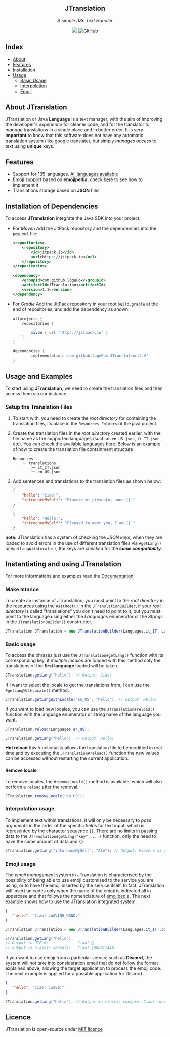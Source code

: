 
<div align="center">

## JTranslation
_A simple i18n Text Handler_

[![](https://jitpack.io/v/logeFox/JavaLang.svg)](https://jitpack.io/#logeFox/JavaLang) ![GitHub](https://img.shields.io/github/license/logeFox/JTranslation)
</div>

## Index

- [About](#about-JTranslation)
- [Features](#features)
- [Installation](#installation-of-dependencies)
- [Usage](#usage-and-examples)
	- [Basic Usage](#basic-usage)
	- [Interpolation](#interpolation-usage)
	- [Emoji](#emoji-usage)


## About JTranslation
JTranslation or Java **Language** is a text manager, with the aim of improving the developer's *experience* for cleaner code, and for the translator to *manage* translations in a single place and in better order.
It is very **important** to know that this software does not have any automatic translation system (like google translate), but simply *manages access* to text using **unique** keys.

## Features
- Support for 135 languages. [All languages available](https://github.com/logeFox/JTranslation/blob/master/languages.md)
- Emoji support based on **emojipedia**, check [here](#emoji-usage) to see how to implement it
- Translations storage based on **JSON** files

## Installation of Dependencies
To access **JTranslation** integrate the Java SDK into your project.

- For *Maven* Add the JitPack repository and the dependencies into the `pom.xml` file:
	```xml
	<repositories>
		<repository>
			<id>jitpack.io</id>
			<url>https://jitpack.io</url>
		</repository>
	</repositories>
	```
	```xml
	<dependency>
		<groupId>com.github.logeFox</groupId>
		<artifactId>JTranslation</artifactId>
		<version>1.1</version>
	</dependency>
	```
- For *Gradle* Add the JitPack repository in your root `build.gradle` at the end of repositories, and add the dependency as shown:
	```groovy
	allprojects {
		repositories {
			...
			maven { url 'https://jitpack.io' }
		}
	}
	```
	```groovy
	dependencies {
			implementation 'com.github.logeFox:JTranslation:1.0'
	}
	```

## Usage and Examples
To start using **JTranslation**, we need to create the translation files and then access them via our instance.

### Setup the Translation Files
1. To start with, you need to create the *root directory* for containing the translation files, its place in the `Resources Folders` of the java project.
2. Create the translation files in the *root directory* created earlier, with the file name as the supported languages (such as `en_US.json`, `it_IT.json`, etc). You can check the available languages [here](https://logefox.github.io/JTranslation/Languages). 
	Below is an example of how to create the translation file containment structure
	```
	Resources
		└─ translations
			├─ it_IT.json
			└─ en_US.json
	```
3. Add sentences and translations to the translation files as shown below:
	```json
	{
		"hello": "Ciao!",
		"introduceMySelf": "Piacere mi presento, sono {}."
	}
	```
	
	```json
	{
		"hello": "Hello!",
		"introduceMySelf": "Pleased to meet you, I am {}."
	}
	```
**note:** JTranslation has a system of checking the *JSON keys*, when they are loaded to avoid errors in the use of different translation files via `#getLang()` or `#getLangWithLocale()`, the keys are *checked* for the ***same compatibility***.

## Instantiating and using JTranslation
For more informations and examples read the [Documentation](https://logefox.github.io/JTranslation/WorkInProgressJTranslation).

### Make Istance
To create an instance of JTranslation, you must point to the _root directory_ in the resources using the `#setRoot()` in the `JTranslationBuilder`, if your *root directory* is called "translations" you don't need to point to it, but you must point to the language using either the *Languages* enumerator or the *Strings* in the `JTranslationBuilder()` constructor.

```java
JTranslation JTranslation = new JTranslationBuilder(Languages.it_IT, Languages.en_US).build();
```

 ### Basic usage
To access the phrases just use the `JTranslation#getLang()` function with its corresponding key, if *multiple locales* are loaded with this method only the translations of the **first language** loaded will be taken.

```java
JTranslation.getLang("hello"); // Output: Ciao!
```

If I want to select the locale to get the translations from, I can use the `#getLangWithLocale()` method.

```java
JTranslation.getLangWithLocale("en_US", "hello"); // Output: Hello!
```
 
If you want to load new locales, you can use the `JTranslation#reload()` function with the language enumerator or string name of the language you want.

```java
JTranslation.reload(Languages.en_US);

JTranslation.getLang("hello"); // Output: Hello!
```

**Hot reload** this functionality allows the translation file to be modified in real time and by executing the `JTranslation#reload()` function the new values can be accessed without restarting the current application.

#### Remove locale
To remove locales, the `#removeLocale()` method is available, which will also perform a `reload` after the removal.

```java
JTranslation.removeLocale("en_US");
```

### Interpolation usage
To implement text within translations, it will only be necessary to *pass arguments* in the order of the specific fields for text input, which is represented by the character sequence `{}`.
There are no limits in passing data to the `JTranslation#getLang("key", ...)` function, only the need to have the same amount of data and `{}`.
```java 
JTranslation.getLang("intorduceMySelf", "Ale"); // Output: Piacere mi presento, sono Ale.
```

### Emoji usage
The *emoji management* system in JTranslation is characterised by the possibility of being able to use emoji customised to the service you are using, or to have the emoji inserted by the service itself.
In fact, JTranslation will insert unicodes only when the name of the emoji is indicated all in uppercase and that follows the nomenclature of [emojipedia](https://emojipedia.org/).
The next example shows how to use the JTranslation integrated system.
 ```json
{
	"hello": "Ciao! :WAVING_HAND:"
}
```

 ```java
JTranslation JTranslation = new JTranslationBuilder(Languages.it_IT).build();

JTranslation.getLang("hello"); 
// Output in UTF-8: 			Ciao! 👋
// Output in classic console:   Ciao! \U0001f44b
```

If you want to use emoji from a particular service such as **Discord**, the system will not take into consideration emoji that do not follow the format explained above, allowing the target application to process the emoji code.
The next example is applied for a possible application for Discord.

 ```json
{
	"hello": "Ciao! :wave:"
}
```

 ```java  
JTranslation.getLang("hello"); // Output in classic console: Ciao! :wave:
```

## Licence
JTranslation is open-source under [MIT licence](https://github.com/logeFox/JTranslation/blob/master/LICENSE)
